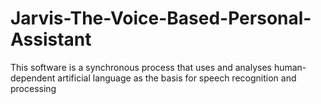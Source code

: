 # Jarvis-The-Voice-Based-Personal-Assistant
This software is a synchronous process that uses and analyses human- dependent artificial language as the basis for speech recognition and processing
